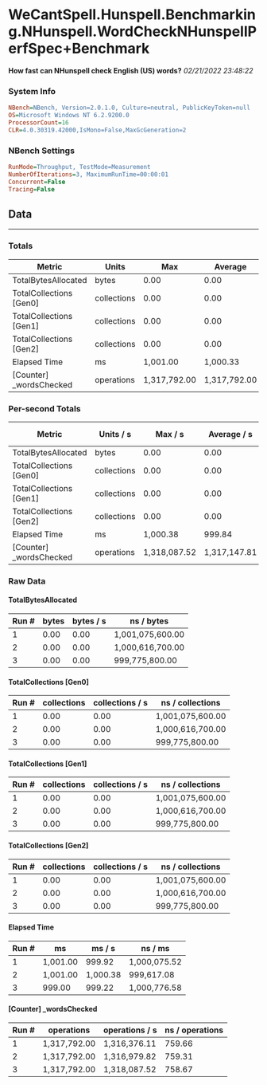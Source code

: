 ﻿# WeCantSpell.Hunspell.Benchmarking.NHunspell.WordCheckNHunspellPerfSpec+Benchmark
__How fast can NHunspell check English (US) words?__
_02/21/2022 23:48:22_
### System Info
```ini
NBench=NBench, Version=2.0.1.0, Culture=neutral, PublicKeyToken=null
OS=Microsoft Windows NT 6.2.9200.0
ProcessorCount=16
CLR=4.0.30319.42000,IsMono=False,MaxGcGeneration=2
```

### NBench Settings
```ini
RunMode=Throughput, TestMode=Measurement
NumberOfIterations=3, MaximumRunTime=00:00:01
Concurrent=False
Tracing=False
```

## Data
-------------------

### Totals
|          Metric |           Units |             Max |         Average |             Min |          StdDev |
|---------------- |---------------- |---------------- |---------------- |---------------- |---------------- |
|TotalBytesAllocated |           bytes |            0.00 |            0.00 |            0.00 |            0.00 |
|TotalCollections [Gen0] |     collections |            0.00 |            0.00 |            0.00 |            0.00 |
|TotalCollections [Gen1] |     collections |            0.00 |            0.00 |            0.00 |            0.00 |
|TotalCollections [Gen2] |     collections |            0.00 |            0.00 |            0.00 |            0.00 |
|    Elapsed Time |              ms |        1,001.00 |        1,000.33 |          999.00 |            1.15 |
|[Counter] _wordsChecked |      operations |    1,317,792.00 |    1,317,792.00 |    1,317,792.00 |            0.00 |

### Per-second Totals
|          Metric |       Units / s |         Max / s |     Average / s |         Min / s |      StdDev / s |
|---------------- |---------------- |---------------- |---------------- |---------------- |---------------- |
|TotalBytesAllocated |           bytes |            0.00 |            0.00 |            0.00 |            0.00 |
|TotalCollections [Gen0] |     collections |            0.00 |            0.00 |            0.00 |            0.00 |
|TotalCollections [Gen1] |     collections |            0.00 |            0.00 |            0.00 |            0.00 |
|TotalCollections [Gen2] |     collections |            0.00 |            0.00 |            0.00 |            0.00 |
|    Elapsed Time |              ms |        1,000.38 |          999.84 |          999.22 |            0.58 |
|[Counter] _wordsChecked |      operations |    1,318,087.52 |    1,317,147.81 |    1,316,376.11 |          867.98 |

### Raw Data
#### TotalBytesAllocated
|           Run # |           bytes |       bytes / s |      ns / bytes |
|---------------- |---------------- |---------------- |---------------- |
|               1 |            0.00 |            0.00 |1,001,075,600.00 |
|               2 |            0.00 |            0.00 |1,000,616,700.00 |
|               3 |            0.00 |            0.00 |  999,775,800.00 |

#### TotalCollections [Gen0]
|           Run # |     collections | collections / s |ns / collections |
|---------------- |---------------- |---------------- |---------------- |
|               1 |            0.00 |            0.00 |1,001,075,600.00 |
|               2 |            0.00 |            0.00 |1,000,616,700.00 |
|               3 |            0.00 |            0.00 |  999,775,800.00 |

#### TotalCollections [Gen1]
|           Run # |     collections | collections / s |ns / collections |
|---------------- |---------------- |---------------- |---------------- |
|               1 |            0.00 |            0.00 |1,001,075,600.00 |
|               2 |            0.00 |            0.00 |1,000,616,700.00 |
|               3 |            0.00 |            0.00 |  999,775,800.00 |

#### TotalCollections [Gen2]
|           Run # |     collections | collections / s |ns / collections |
|---------------- |---------------- |---------------- |---------------- |
|               1 |            0.00 |            0.00 |1,001,075,600.00 |
|               2 |            0.00 |            0.00 |1,000,616,700.00 |
|               3 |            0.00 |            0.00 |  999,775,800.00 |

#### Elapsed Time
|           Run # |              ms |          ms / s |         ns / ms |
|---------------- |---------------- |---------------- |---------------- |
|               1 |        1,001.00 |          999.92 |    1,000,075.52 |
|               2 |        1,001.00 |        1,000.38 |      999,617.08 |
|               3 |          999.00 |          999.22 |    1,000,776.58 |

#### [Counter] _wordsChecked
|           Run # |      operations |  operations / s | ns / operations |
|---------------- |---------------- |---------------- |---------------- |
|               1 |    1,317,792.00 |    1,316,376.11 |          759.66 |
|               2 |    1,317,792.00 |    1,316,979.82 |          759.31 |
|               3 |    1,317,792.00 |    1,318,087.52 |          758.67 |


